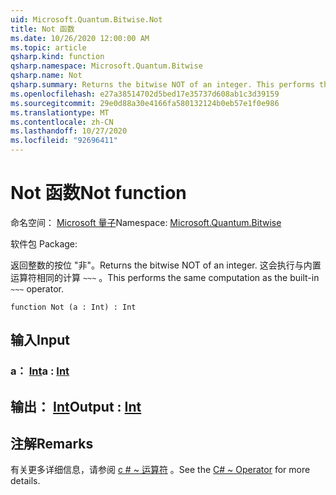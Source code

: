 ```yaml
---
uid: Microsoft.Quantum.Bitwise.Not
title: Not 函数
ms.date: 10/26/2020 12:00:00 AM
ms.topic: article
qsharp.kind: function
qsharp.namespace: Microsoft.Quantum.Bitwise
qsharp.name: Not
qsharp.summary: Returns the bitwise NOT of an integer. This performs the same computation as the built-in `~~~` operator.
ms.openlocfilehash: e27a38514702d5bed17e35737d608ab1c3d39159
ms.sourcegitcommit: 29e0d88a30e4166fa580132124b0eb57e1f0e986
ms.translationtype: MT
ms.contentlocale: zh-CN
ms.lasthandoff: 10/27/2020
ms.locfileid: "92696411"
---
```

# <a name="not-function"></a><span data-ttu-id="75953-102">Not 函数</span><span class="sxs-lookup"><span data-stu-id="75953-102">Not function</span></span>

<span data-ttu-id="75953-103">命名空间： [Microsoft 量子](xref:Microsoft.Quantum.Bitwise)</span><span class="sxs-lookup"><span data-stu-id="75953-103">Namespace: [Microsoft.Quantum.Bitwise](xref:Microsoft.Quantum.Bitwise)</span></span>

<span data-ttu-id="75953-104">软件包 [](https://nuget.org/packages/)</span><span class="sxs-lookup"><span data-stu-id="75953-104">Package: [](https://nuget.org/packages/)</span></span>


<span data-ttu-id="75953-105">返回整数的按位 "非"。</span><span class="sxs-lookup"><span data-stu-id="75953-105">Returns the bitwise NOT of an integer.</span></span>
<span data-ttu-id="75953-106">这会执行与内置运算符相同的计算 `~~~` 。</span><span class="sxs-lookup"><span data-stu-id="75953-106">This performs the same computation as the built-in `~~~` operator.</span></span>

```qsharp
function Not (a : Int) : Int
```


## <a name="input"></a><span data-ttu-id="75953-107">输入</span><span class="sxs-lookup"><span data-stu-id="75953-107">Input</span></span>

### <a name="a--int"></a><span data-ttu-id="75953-108">a： [Int](xref:microsoft.quantum.lang-ref.int)</span><span class="sxs-lookup"><span data-stu-id="75953-108">a : [Int](xref:microsoft.quantum.lang-ref.int)</span></span>





## <a name="output--int"></a><span data-ttu-id="75953-109">输出： [Int](xref:microsoft.quantum.lang-ref.int)</span><span class="sxs-lookup"><span data-stu-id="75953-109">Output : [Int](xref:microsoft.quantum.lang-ref.int)</span></span>



## <a name="remarks"></a><span data-ttu-id="75953-110">注解</span><span class="sxs-lookup"><span data-stu-id="75953-110">Remarks</span></span>

<span data-ttu-id="75953-111">有关更多详细信息，请参阅 [c # ~ 运算符](https://docs.microsoft.com/dotnet/csharp/language-reference/operators/bitwise-complement-operator) 。</span><span class="sxs-lookup"><span data-stu-id="75953-111">See the [C# ~ Operator](https://docs.microsoft.com/dotnet/csharp/language-reference/operators/bitwise-complement-operator) for more details.</span></span>